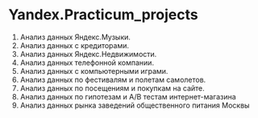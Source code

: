 # Yandex.Practicum_projects
1)	Анализ данных Яндекс.Музыки.
2)	Анализ данных с кредиторами.
3)	Анализ данных Яндекс.Недвижимости. 
4)	Анализ данных телефонной компании.
5)	Анализ данных с компьютерными играми.
6)	Анализ данных по фестивалям и полетам самолетов.
7)	Анализ данных по посещениям и покупкам на сайте. 
8)  Анализ данных по гипотезам и А/В тестам интернет-магазина
9)  Анализ данных рынка заведений общественного питания Москвы
